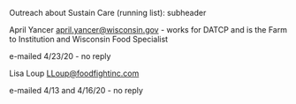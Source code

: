 Outreach about Sustain Care (running list):
subheader

April Yancer april.yancer@wisconsin.gov - works for DATCP and is the Farm to Institution and Wisconsin Food Specialist

e-mailed 4/23/20 - no reply

Lisa Loup LLoup@foodfightinc.com

e-mailed 4/13 and 4/16/20 - no reply
